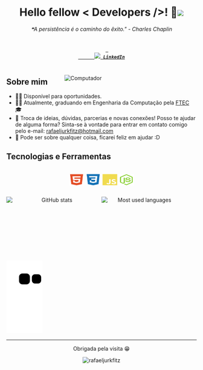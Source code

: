 <div align='center'>
  <h1 align='center'> 
    Hello fellow < Developers />! 👋<img src="https://github.com/rajput2107/rajput2107/blob/master/Assets/Earth.gif" width="24px"/>
  </h1>
  <p align='center'><i>❝A persistência é o caminho do êxito." - Charles Chaplin</i></p>
</div>

<h5 align="center">
  <code>
    <a target="_blank" href="https://www.linkedin.com/in/rafaeljurkfitz/" title="LinkedIn"> 
      <img width="22" src="https://github.com/zumrudu-anka/zumrudu-anka/blob/master/images/linkedin.svg"> LinkedIn</a>
  </code>
</h5>

<img src="https://raw.githubusercontent.com/MicaelliMedeiros/micaellimedeiros/master/image/computer-illustration.png" min-width="350px" max-width="350px" width="350px" align="right" alt="Computador">

## Sobre mim

- 🐱‍💻 Disponível para oportunidades.
- 👩‍💻 Atualmente, graduando em Engenharia da Computação pela [FTEC](https://www.ftec.com.br/) 🎓
- 💌 Troca de ideias, dúvidas, parcerias e novas conexões! Posso te ajudar de alguma forma? Sinta-se à vontade para entrar em contato comigo pelo e-mail: rafaeljurkfitz@hotmail.com
- 💬 Pode ser sobre qualquer coisa, ficarei feliz em ajudar :D

## Tecnologias e Ferramentas  
<div align="center"><br>
  <img align="center" alt="HTML" height="30" width="40" src="https://github.com/rafaeljurkfitz/rafaeljurkfitz/blob/main/assets/html5-plain.svg">
  <img align="center" alt="CSS" height="30" width="40" src="https://github.com/rafaeljurkfitz/rafaeljurkfitz/blob/main/assets/css3-plain.svg">
  <img align="center" alt="JS" height="30" width="40" src="https://github.com/rafaeljurkfitz/rafaeljurkfitz/blob/main/assets/javascript-plain.svg">
  
  <!-- <img align="center" alt="C" height="30" width="40" src="https://github.com/devicons/devicon/blob/master/icons/c/c-plain.svg"> -->
  <!-- <img align="center" alt="MATLAB" height="30" width="40" src="https://github.com/devicons/devicon/blob/master/icons/matlab/matlab-original.svg"> -->
  <!-- <img align="center" alt="Python" height="30" width="40" src="https://github.com/devicons/devicon/blob/master/icons/python/python-original.svg"> -->
  <!-- <img align="center" alt="Markdown" height="20" width="50" src="https://github.com/vitorhonna/vitorhonna/blob/main/assets/markdown-white-filled.svg"> -->
  <!-- <img align="center" alt="React" height="30" width="40" src="https://raw.githubusercontent.com/devicons/devicon/master/icons/react/react-original.svg"> -->
  <img align="center" alt="Node" height="30" width="40" src="https://github.com/devicons/devicon/blob/master/icons/nodejs/nodejs-original.svg">
</div>

##
 
 <div align="center">
  <img height="170em" width="50%" align="left" alt="GitHub stats" src="https://github-readme-stats.vercel.app/api?username=rafaeljurkfitz&show_icons=true&theme=radical&include_all_commits=true&count_private=true">
  <img height="170em" width="42%" align="left" alt="Most used languages" src="https://github-readme-stats.vercel.app/api/top-langs/?username=rafaeljurkfitz&layout=compact&langs_count=8&theme=radical">
</div>

<!--
<div align="center">
  <img height="170em"  src="https://github-readme-stats.vercel.app/api/wakatime?username=@rafaeljurkfitz&langs_count=8&theme=radical&layout=compact&v=2"> 
</div>
-->
<br />
<br />
<br />
<br />
<br />
<br />

![Snake animation](https://github.com/rafaeljurkfitz/rafaeljurkfitz/blob/output/github-contribution-grid-snake.svg)

<hr />

<div align='center'>
<p> Obrigada pela visita 😁</p>
  <img src="https://komarev.com/ghpvc/?username=rafaeljurkfitz&color=blueviolet&label=profile+views" alt="rafaeljurkfitz" />
</div>
